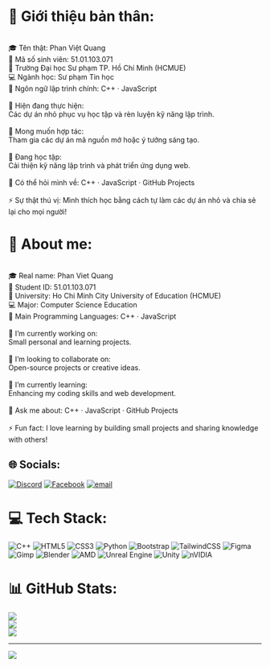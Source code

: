 # 💫 Giới thiệu bản thân:
<br>🎓 Tên thật: Phan Việt Quang<br>📘 Mã số sinh viên: 51.01.103.071<br>🏫 Trường Đại học Sư phạm TP. Hồ Chí Minh (HCMUE)<br>💻 Ngành học: Sư phạm Tin học<br>🧠 Ngôn ngữ lập trình chính: C++ · JavaScript<br><br>🔭 Hiện đang thực hiện:<br>Các dự án nhỏ phục vụ học tập và rèn luyện kỹ năng lập trình.<br><br>🤝 Mong muốn hợp tác:<br>Tham gia các dự án mã nguồn mở hoặc ý tưởng sáng tạo.<br><br>🌱 Đang học tập: <br>Cải thiện kỹ năng lập trình và phát triển ứng dụng web.<br><br>💬 Có thể hỏi mình về: C++ · JavaScript · GitHub Projects<br><br>⚡ Sự thật thú vị: Mình thích học bằng cách tự làm các dự án nhỏ và chia sẻ lại cho mọi người!<br>
# 💫 About me:
<br>🎓 Real name: Phan Viet Quang<br>📘 Student ID: 51.01.103.071<br>🏫 University: Ho Chi Minh City University of Education (HCMUE)<br>💻 Major: Computer Science Education<br>🧠 Main Programming Languages: C++ · JavaScript<br><br>🔭 I’m currently working on:<br>Small personal and learning projects.<br><br>🤝 I’m looking to collaborate on:<br>Open-source projects or creative ideas.<br><br>🌱 I’m currently learning:<br>Enhancing my coding skills and web development.<br><br>💬 Ask me about: C++ · JavaScript · GitHub Projects<br><br>⚡ Fun fact: I love learning by building small projects and sharing knowledge with others!


## 🌐 Socials:
[![Discord](https://img.shields.io/badge/Discord-%237289DA.svg?logo=discord&logoColor=white)](https://discord.gg/wuenghyper) [![Facebook](https://img.shields.io/badge/Facebook-%231877F2.svg?logo=Facebook&logoColor=white)](https://facebook.com/hyperphann) [![email](https://img.shields.io/badge/Email-D14836?logo=gmail&logoColor=white)](mailto:ruaoliverr@gmail.com) 

# 💻 Tech Stack:
![C++](https://img.shields.io/badge/c++-%2300599C.svg?style=for-the-badge&logo=c%2B%2B&logoColor=white) ![HTML5](https://img.shields.io/badge/html5-%23E34F26.svg?style=for-the-badge&logo=html5&logoColor=white) ![CSS3](https://img.shields.io/badge/css3-%231572B6.svg?style=for-the-badge&logo=css3&logoColor=white) ![Python](https://img.shields.io/badge/python-3670A0?style=for-the-badge&logo=python&logoColor=ffdd54) ![Bootstrap](https://img.shields.io/badge/bootstrap-%238511FA.svg?style=for-the-badge&logo=bootstrap&logoColor=white) ![TailwindCSS](https://img.shields.io/badge/tailwindcss-%2338B2AC.svg?style=for-the-badge&logo=tailwind-css&logoColor=white) ![Figma](https://img.shields.io/badge/figma-%23F24E1E.svg?style=for-the-badge&logo=figma&logoColor=white) ![Gimp](https://img.shields.io/badge/Gimp-657D8B?style=for-the-badge&logo=gimp&logoColor=FFFFFF) ![Blender](https://img.shields.io/badge/blender-%23F5792A.svg?style=for-the-badge&logo=blender&logoColor=white) ![AMD](https://img.shields.io/badge/AMD-%23000000.svg?style=for-the-badge&logo=amd&logoColor=white) ![Unreal Engine](https://img.shields.io/badge/unrealengine-%23313131.svg?style=for-the-badge&logo=unrealengine&logoColor=white) ![Unity](https://img.shields.io/badge/unity-%23000000.svg?style=for-the-badge&logo=unity&logoColor=white) ![nVIDIA](https://img.shields.io/badge/nVIDIA-%2376B900.svg?style=for-the-badge&logo=nVIDIA&logoColor=white)
# 📊 GitHub Stats:
![](https://github-readme-stats.vercel.app/api?username=HyperHz&theme=transparent&hide_border=false&include_all_commits=false&count_private=false)<br/>
![](https://nirzak-streak-stats.vercel.app/?user=HyperHz&theme=transparent&hide_border=false)<br/>
![](https://github-readme-stats.vercel.app/api/top-langs/?username=HyperHz&theme=transparent&hide_border=false&include_all_commits=false&count_private=false&layout=compact)

---
[![](https://visitcount.itsvg.in/api?id=HyperHz&icon=0&color=0)](https://visitcount.itsvg.in)

<!-- Proudly created with GPRM ( https://gprm.itsvg.in ) -->
